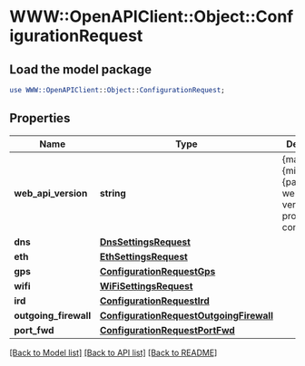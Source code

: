 # WWW::OpenAPIClient::Object::ConfigurationRequest

## Load the model package
```perl
use WWW::OpenAPIClient::Object::ConfigurationRequest;
```

## Properties
Name | Type | Description | Notes
------------ | ------------- | ------------- | -------------
**web_api_version** | **string** | {major}.{minor}.{patch}. The web API version that produced this configuration. | [optional] 
**dns** | [**DnsSettingsRequest**](DnsSettingsRequest.md) |  | [optional] 
**eth** | [**EthSettingsRequest**](EthSettingsRequest.md) |  | [optional] 
**gps** | [**ConfigurationRequestGps**](ConfigurationRequestGps.md) |  | [optional] 
**wifi** | [**WiFiSettingsRequest**](WiFiSettingsRequest.md) |  | [optional] 
**ird** | [**ConfigurationRequestIrd**](ConfigurationRequestIrd.md) |  | [optional] 
**outgoing_firewall** | [**ConfigurationRequestOutgoingFirewall**](ConfigurationRequestOutgoingFirewall.md) |  | [optional] 
**port_fwd** | [**ConfigurationRequestPortFwd**](ConfigurationRequestPortFwd.md) |  | [optional] 

[[Back to Model list]](../README.md#documentation-for-models) [[Back to API list]](../README.md#documentation-for-api-endpoints) [[Back to README]](../README.md)


